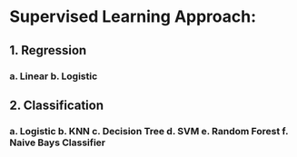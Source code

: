 # **Supervised Learning Approach:**
## **1. Regression**
### a. Linear  b. Logistic
## **2. Classification**
### a. Logistic  b. KNN  c. Decision Tree  d. SVM  e. Random Forest  f. Naive Bays Classifier
